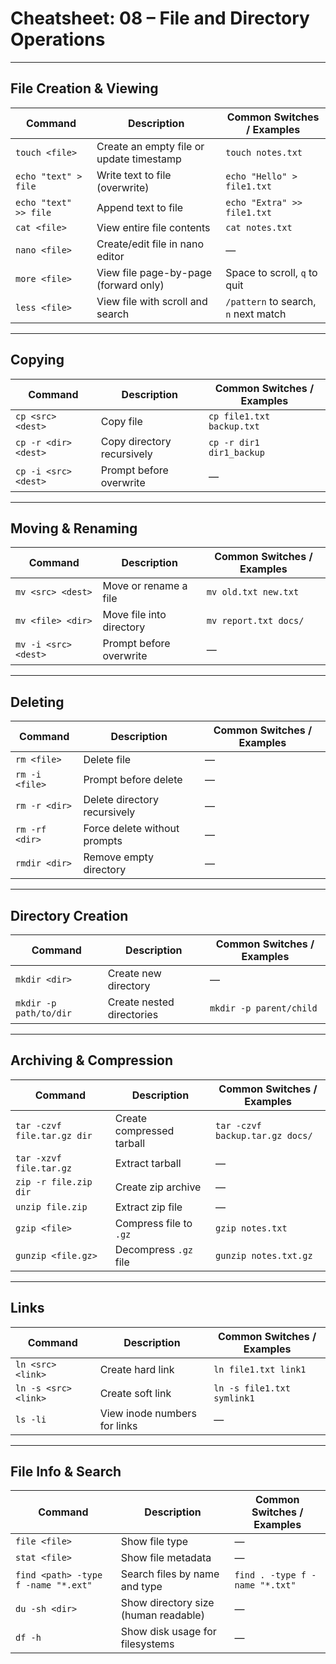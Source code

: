 # Cheatsheet: 08 – File and Directory Operations

---

## **File Creation & Viewing**

| Command               | Description                              | Common Switches / Examples           |
| --------------------- | ---------------------------------------- | ------------------------------------ |
| `touch <file>`        | Create an empty file or update timestamp | `touch notes.txt`                    |
| `echo "text" > file`  | Write text to file (overwrite)           | `echo "Hello" > file1.txt`           |
| `echo "text" >> file` | Append text to file                      | `echo "Extra" >> file1.txt`          |
| `cat <file>`          | View entire file contents                | `cat notes.txt`                      |
| `nano <file>`         | Create/edit file in nano editor          | —                                    |
| `more <file>`         | View file page-by-page (forward only)    | Space to scroll, `q` to quit         |
| `less <file>`         | View file with scroll and search         | `/pattern` to search, `n` next match |

---

## **Copying**

| Command              | Description                | Common Switches / Examples |
| -------------------- | -------------------------- | -------------------------- |
| `cp <src> <dest>`    | Copy file                  | `cp file1.txt backup.txt`  |
| `cp -r <dir> <dest>` | Copy directory recursively | `cp -r dir1 dir1_backup`   |
| `cp -i <src> <dest>` | Prompt before overwrite    | —                          |

---

## **Moving & Renaming**

| Command              | Description              | Common Switches / Examples |
| -------------------- | ------------------------ | -------------------------- |
| `mv <src> <dest>`    | Move or rename a file    | `mv old.txt new.txt`       |
| `mv <file> <dir>`    | Move file into directory | `mv report.txt docs/`      |
| `mv -i <src> <dest>` | Prompt before overwrite  | —                          |

---

## **Deleting**

| Command        | Description                  | Common Switches / Examples |
| -------------- | ---------------------------- | -------------------------- |
| `rm <file>`    | Delete file                  | —                          |
| `rm -i <file>` | Prompt before delete         | —                          |
| `rm -r <dir>`  | Delete directory recursively | —                          |
| `rm -rf <dir>` | Force delete without prompts | —                          |
| `rmdir <dir>`  | Remove empty directory       | —                          |

---

## **Directory Creation**

| Command                | Description               | Common Switches / Examples |
| ---------------------- | ------------------------- | -------------------------- |
| `mkdir <dir>`          | Create new directory      | —                          |
| `mkdir -p path/to/dir` | Create nested directories | `mkdir -p parent/child`    |

---

## **Archiving & Compression**

| Command                     | Description               | Common Switches / Examples      |
| --------------------------- | ------------------------- | ------------------------------- |
| `tar -czvf file.tar.gz dir` | Create compressed tarball | `tar -czvf backup.tar.gz docs/` |
| `tar -xzvf file.tar.gz`     | Extract tarball           | —                               |
| `zip -r file.zip dir`       | Create zip archive        | —                               |
| `unzip file.zip`            | Extract zip file          | —                               |
| `gzip <file>`               | Compress file to `.gz`    | `gzip notes.txt`                |
| `gunzip <file.gz>`          | Decompress `.gz` file     | `gunzip notes.txt.gz`           |

---

## **Links**

| Command              | Description                  | Common Switches / Examples |
| -------------------- | ---------------------------- | -------------------------- |
| `ln <src> <link>`    | Create hard link             | `ln file1.txt link1`       |
| `ln -s <src> <link>` | Create soft link             | `ln -s file1.txt symlink1` |
| `ls -li`             | View inode numbers for links | —                          |

---

## **File Info & Search**

| Command                             | Description                          | Common Switches / Examples     |
| ----------------------------------- | ------------------------------------ | ------------------------------ |
| `file <file>`                       | Show file type                       | —                              |
| `stat <file>`                       | Show file metadata                   | —                              |
| `find <path> -type f -name "*.ext"` | Search files by name and type        | `find . -type f -name "*.txt"` |
| `du -sh <dir>`                      | Show directory size (human readable) | —                              |
| `df -h`                             | Show disk usage for filesystems      | —                              |
